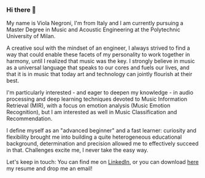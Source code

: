 ### Hi there 👋

My name is Viola Negroni, I'm from Italy and I am currently pursuing a Master Degree in Music and Acoustic Engineering at the Polytechnic University of Milan.

A creative soul with the mindset of an engineer, I always strived to find a way that could enable these facets of my personality to work together in harmony, until I realized that music was the key.
I strongly believe in music as a universal language that speaks to our cores and fuels our lives, and that it is in music that today art and technology can jointly flourish at their best.

I'm particularly interested - and eager to deepen my knowledge - in audio processing and deep learning techniques devoted to Music Information Retrieval (MIR), with a focus on emotion analysis (Music Emotion Recognition), but I am interested as well in Music Classification and Recommendation.

I define myself as an "advanced beginner" and a fast learner: curiosity and flexibility brought me into building a quite heterogeneous educational background, determination and precision allowed me to effectively succeed in that. Challenges excite me, I never take the easy way.

Let's keep in touch: 
You can find me on [LinkedIn](https://www.linkedin.com/in/ngrvli/), or you can download [here](https://github.com/violangg/violangg/blob/main/Negroni_engCV.pdf) my resume and drop me an email!
